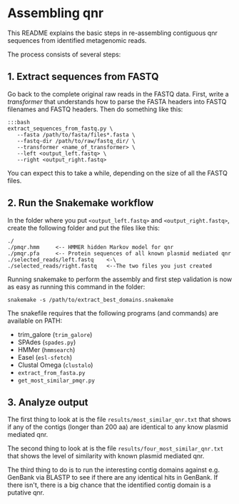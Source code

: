 # Assembling qnr
This README explains the basic steps in re-assembling contiguous qnr sequences from identified metagenomic reads.

The process consists of several steps:

## 1. Extract sequences from FASTQ
Go back to the complete original raw reads in the FASTQ data.  First, write a
*transformer* that understands how to parse the FASTA headers into FASTQ
filenames and FASTQ headers. Then do something like this:

    :::bash
	extract_sequences_from_fastq.py \
	   --fasta /path/to/fasta/files*.fasta \
	   --fastq-dir /path/to/raw/fastq_dir/ \
	   --transformer <name_of_transformer> \
	   --left <output_left.fastq> \
	   --right <output_right.fastq>

You can expect this to take a while, depending on the size of all the FASTQ
files. 
	
## 2. Run the Snakemake workflow
In the folder where you put `<output_left.fastq>` and `<output_right.fastq>`,
create the following folder and put the files like this:

    ./
	./pmqr.hmm     <-- HMMER hidden Markov model for qnr
	./pmqr.pfa     <-- Protein sequences of all known plasmid mediated qnr
	./selected_reads/left.fastq    <-\
	./selected_reads/right.fastq   <--The two files you just created

Running snakemake to perform the assembly and first step validation is now as
easy as running this command in the folder:

	snakemake -s /path/to/extract_best_domains.snakemake

The snakefile requires that the following programs (and commands) are available on PATH:

   - trim_galore (`trim_galore`)
   - SPAdes (`spades.py`)
   - HMMer (`hmmsearch`)
   - Easel (`esl-sfetch`)
   - Clustal Omega (`clustalo`)
   - `extract_from_fasta.py`
   - `get_most_similar_pmqr.py`


## 3. Analyze output
The first thing to look at is the file `results/most_similar_qnr.txt` that shows if any
of the contigs (longer than 200 aa) are identical to any know plasmid mediated qnr.

The second thing to look at is the file `results/four_most_similar_qnr.txt` that shows
the level of similarity with known plasmid mediated qnr. 

The third thing to do is to run the interesting contig domains against e.g. GenBank via
BLASTP to see if there are any identical hits in GenBank. If there isn't, there is a big
chance that the identified contig domain is a putative qnr.
